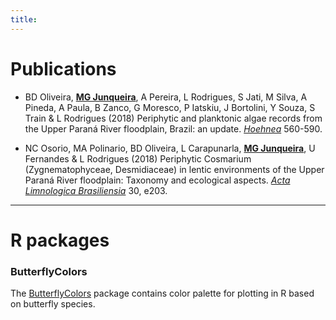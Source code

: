 ```yaml
---
title:
---
```


# Publications

<ul>
  <li> BD Oliveira, <u style='font-weight:700;'> MG Junqueira</u>, A Pereira, L Rodrigues, S Jati, M Silva, A Pineda, A Paula, B Zanco,
  G Moresco, P Iatskiu, J Bortolini, Y Souza, S Train & L Rodrigues (2018) Periphytic and planktonic algae records from the Upper Paraná River floodplain, Brazil: an update. <a href='https://doi.org/10.1590/2236-8906-03/2018'><i>Hoehnea</i></a> 560-590.</li>
</ul>

<ul>
  <li>NC Osorio, MA Polinario, BD Oliveira, L Carapunarla, <u style='font-weight:700;'> MG Junqueira</u>, U Fernandes & L Rodrigues (2018) Periphytic Cosmarium (Zygnematophyceae, Desmidiaceae) in lentic environments of the Upper Paraná River floodplain: Taxonomy and ecological aspects. <a href='https://doi.org/10.1590/S2179-975X4717'><i>Acta Limnologica Brasiliensia</i></a> 30, e203.</li>
</ul>

---
# R packages
### ButterflyColors

The <a href='https://github.com/junqueiragaabi/butterflycolors'>ButterflyColors</a> package contains color palette for plotting in R based on butterfly species.
